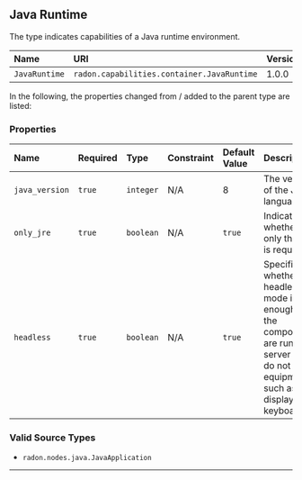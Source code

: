 ## Java Runtime

The type indicates capabilities of a Java runtime environment. 

| Name | URI | Version | Derived From |
|:---- |:--- |:------- |:------------ |
| `JavaRuntime` | `radon.capabilities.container.JavaRuntime` | 1.0.0 | `tosca.capabilities.Container` |

In the following, the properties changed from / added to the parent type are listed:

### Properties

| Name | Required | Type | Constraint | Default Value | Description |
|:---- |:-------- |:---- |:---------- |:------------- |:----------- |
| `java_version` | `true` | `integer` | N/A | 8 | The version of the Java language.|
| `only_jre` | `true` | `boolean` | N/A | `true` | Indicates whether only the JRE is required. |
| `headless` | `true` | `boolean`  | N/A | `true` | Specifies whether headless mode is enough as the components are run on a server and do not need equipment such as display or keyboard. |

### Valid Source Types
* `radon.nodes.java.JavaApplication`
---